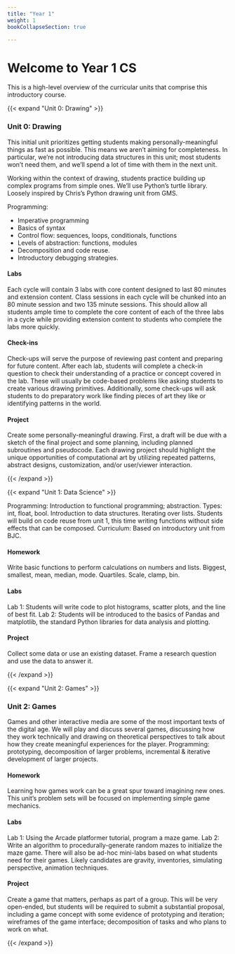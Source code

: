 ```yaml
---
title: "Year 1"
weight: 1
bookCollapseSection: true

---
```



# Welcome to Year 1 CS

This is a high-level overview of the curricular units that comprise this introductory course.


{{< expand "Unit 0: Drawing" >}}

### Unit 0: Drawing
This initial unit prioritizes getting students making personally-meaningful things as fast as
possible. This means we aren’t aiming for completeness. In particular, we’re not introducing 
data structures in this unit; most students won’t need them, and we’ll spend a lot of time with
them in the next unit.

Working within the context of drawing, students practice building up complex programs from simple
ones. We’ll use Python’s turtle library. Loosely inspired by Chris’s Python drawing unit from GMS.

Programming:
- Imperative programming
- Basics of syntax
- Control flow: sequences, loops, conditionals, functions
- Levels of abstraction: functions, modules
- Decomposition and code reuse.
- Introductory debugging strategies.

#### Labs
Each cycle will contain 3 labs with core content designed to last 80 minutes and extension
content. Class sessions in each cycle will be chunked into an 80 minute session and two 135
minute sessions. This should allow all students ample time to complete the core content of
each of the three labs in a cycle while providing extension content to students who complete 
the labs more quickly.

#### Check-ins
Check-ups will serve the purpose of reviewing past content and preparing for future content.
After each lab, students will complete a check-in question to check their understanding of 
a practice or concept covered in the lab. These will usually be code-based problems like
asking students to create various drawing primitives. Additionally, some check-ups will
ask students to do preparatory work like finding pieces of art they like or identifying
patterns in the world.

#### Project
Create some personally-meaningful drawing. First, a draft will be due with a sketch of the
final project and some planning, including planned subroutines and pseudocode. Each drawing
project should highlight the unique opportunities of computational art by utilizing repeated 
patterns, abstract designs, customization, and/or user/viewer interaction.

{{< /expand >}}

{{< expand "Unit 1: Data Science" >}}

Programming: Introduction to functional programming; abstraction. Types: int, float, bool. Introduction to data structures. Iterating over lists. Students will build on code reuse from unit 1, this time writing functions without side effects that can be composed. Curriculum: Based on introductory unit from BJC.

#### Homework

Write basic functions to perform calculations on numbers and lists. Biggest, smallest, mean, median, mode. Quartiles. Scale, clamp, bin.

#### Labs

Lab 1: Students will write code to plot histograms, scatter plots, and the line of best fit.
Lab 2: Students will be introduced to the basics of Pandas and matplotlib, the standard Python libraries for data analysis and plotting.
<!--- need to update --->

#### Project

Collect some data or use an existing dataset. Frame a research question and use the data to answer it.
<!--- need to update --->
{{< /expand >}}

{{< expand "Unit 2: Games" >}}
### Unit 2: Games

Games and other interactive media are some of the most important texts of the digital age. We will play and discuss several games, discussing how they work technically and drawing on theoretical perspectives to talk about how they create meaningful experiences for the player. Programming: prototyping, decomposition of larger problems, incremental & iterative development of larger projects.

#### Homework

Learning how games work can be a great spur toward imagining new ones. This unit’s problem sets will be focused on implementing simple game mechanics.

#### Labs

Lab 1: Using the Arcade platformer tutorial, program a maze game.
Lab 2: Write an algorithm to procedurally-generate random mazes to initialize the maze game.
There will also be ad-hoc mini-labs based on what students need for their games. Likely candidates are gravity, inventories, simulating perspective, animation techniques.

#### Project

Create a game that matters, perhaps as part of a group. This will be very open-ended, but students will be required to submit a substantial proposal, including a game concept with some evidence of prototyping and iteration; wireframes of the game interface; decomposition of tasks and who plans to work on what.  

{{< /expand >}}